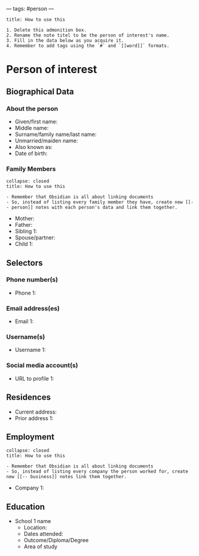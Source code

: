 —
tags: #person
—

```ad-note
title: How to use this

1. Delete this admonition box.
2. Rename the note titel to be the person of interest's name.
3. Fill in the data below as you acquire it.
4. Remember to add tags using the `#` and `[[word]]` formats. 

```

# Person of interest
## Biographical Data
### About the person
- Given/first name:
- Middle name:
- Surname/family name/last name:
- Unmarried/maiden name:
- Also known as:
- Date of birth:

### Family Members
```ad-tip
collapse: closed
title: How to use this

- Remember that Obsidian is all about linking documents 
- So, instead of listing every family member they have, create new [[-- person]] notes with each person's data and link them together.

```
- Mother: 
- Father:
- Sibling 1: 
- Spouse/partner: 
- Child 1:

## Selectors
### Phone number(s)
- Phone 1:

### Email address(es)
- Email 1:

### Username(s)
- Username 1:

### Social media account(s)
- URL to profile 1:

## Residences
- Current address: 
- Prior address 1:

## Employment
```ad-tip
collapse: closed
title: How to use this

- Remember that Obsidian is all about linking documents 
- So, instead of listing every company the person worked for, create new [[-- business]] notes link them together.

```
- Company 1: 

## Education
- School 1 name
	- Location:
	- Dates attended:
	- Outcome/Diploma/Degree
	- Area of study


